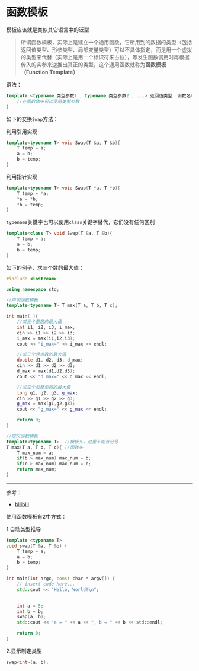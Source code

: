 # 函数模板

模板应该就是类似其它语言中的泛型

> 所谓函数模板，实际上是建立一个通用函数，它所用到的数据的类型（包括返回值类型、形参类型、局部变量类型）可以不具体指定，而是用一个虚拟的类型来代替（实际上是用一个标识符来占位），等发生函数调用时再根据传入的实参来逆推出真正的类型。这个通用函数就称为**函数模板（Function Template）**

语法：

```c++
template <typename 类型参数1 , typename 类型参数2 , ...> 返回值类型  函数名(形参列表){
    //在函数体中可以使用类型参数
}
```

如下的交换`Swap`方法：

利用引用实现

```c++
template<typename T> void Swap(T &a, T &b){
    T temp = a;
    a = b;
    b = temp;
}
```

利用指针实现

```c++
template<typename T> void Swap(T *a, T *b){
    T temp = *a;
    *a = *b;
    *b = temp;
}
```



`typename`关键字也可以使用`class`关键字替代，它们没有任何区别

```c++
template<class T> void Swap(T &a, T &b){
    T temp = a;
    a = b;
    b = temp;
}
```



如下的例子，求三个数的最大值：

```c++
#include <iostream>

using namespace std;

//声明函数模板
template<typename T> T max(T a, T b, T c);

int main( ){
    //求三个整数的最大值
    int i1, i2, i3, i_max;
    cin >> i1 >> i2 >> i3;
    i_max = max(i1,i2,i3);
    cout << "i_max=" << i_max << endl;

    //求三个浮点数的最大值
    double d1, d2, d3, d_max;
    cin >> d1 >> d2 >> d3;
    d_max = max(d1,d2,d3);
    cout << "d_max=" << d_max << endl;

    //求三个长整型数的最大值
    long g1, g2, g3, g_max;
    cin >> g1 >> g2 >> g3;
    g_max = max(g1,g2,g3);
    cout << "g_max=" << g_max << endl;

    return 0;
}

//定义函数模板
template<typename T>  //模板头，这里不能有分号
T max(T a, T b, T c){ //函数头
    T max_num = a;
    if(b > max_num) max_num = b;
    if(c > max_num) max_num = c;
    return max_num;
}
```



-----



参考：

+ [bilibili](https://www.bilibili.com/video/BV1et411b73Z?p=168&spm_id_from=pageDriver&vd_source=308fc9b57cdc925a463da02262234ff6)



使用函数模板有2中方式：

1.自动类型推导

```c++
template <typename T>
void swap(T &a, T &b) {
    T temp = a;
    a = b;
    b = temp;
}

int main(int argc, const char * argv[]) {
    // insert code here...
    std::cout << "Hello, World!\n";
    

    int a = 5;
    int b = b;
    swap(a, b);
    std::cout << "a = " << a << ", b = " << b << std::endl;
    
    return 0;
}
```



2.显示制定类型

```java
swap<int>(a, b);
```





































